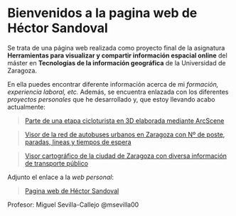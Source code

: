<h1>Bienvenidos a la pagina web de Héctor Sandoval</h1>

Se trata de una página web realizada como proyecto final de la asignatura **Herramientas para visualizar y compartir información espacial online** del máster en **Tecnologías de la información geográfica** de la Universidad de Zaragoza.

En ella puedes encontrar diferente información acerca de mi *formación, experiencia laboral, etc.* Además, se encuentra enlazada con los diferentes *proyectos personales* que he desarrollado y, que estoy llevando acabo actualmente:

> [Parte de una etapa cicloturista en 3D elaborada mediante ArcScene](https://hectorsandovalcordon.github.io/video)

> [Visor de la red de autobuses urbanos en Zaragoza con Nº de poste, paradas, lineas y tiempos de espera](https://hectorsandovalcordon.github.io/transporte.html)

> [Visor cartográfico de la ciudad de Zaragoza con diversa información de transporte público](https://hectorsandovalcordon.github.io/catastro.html)


Adjunto el enlace a la *web personal*:

> [Pagina web de Héctor Sandoval](https://hectorsandovalcordon.github.io/)

Profesor: Miguel Sevilla-Callejo @msevilla00
